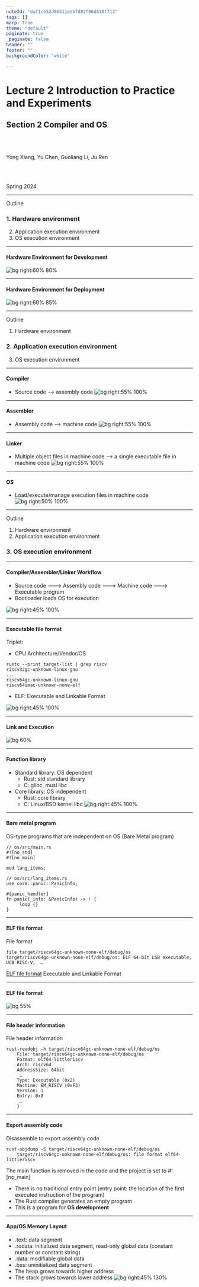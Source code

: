 ```yaml
---
noteId: "daf1ce52d86511edb7d82f06d610f713"
tags: []
marp: true
theme: "default"
paginate: true
_paginate: false
header: ""
footer: ""
backgroundColor: "white"

---
```


<!-- theme: gaia -->
<!-- _class: lead -->

# Lecture 2 Introduction to Practice and Experiments
## Section 2 Compiler and OS

<br>
<br>

Yong Xiang, Yu Chen, Guoliang Li, Ju Ren 

<br>
<br>

Spring 2024

---
Outline

### 1. Hardware environment
2. Application execution environment
3. OS execution environment

---

#### Hardware Environment for Development
![bg right:60% 80%](figs/x86.png)

---

#### Hardware Environment for Deployment
![bg right:60% 85%](figs/rv.png)

---
Outline

1. Hardware environment
### 2. Application execution environment
3. OS execution environment

---

#### Compiler
- Source code --> assembly code
![bg right:55% 100%](figs/app-software-stack.png)
---

#### Assembler
- Assembly code --> machine code
![bg right:55% 100%](figs/app-software-stack.png)
---
#### Linker
- Multiple object files in machine code --> a single executable file in machine code
![bg right:55% 100%](figs/app-software-stack.png)

---

#### OS
- Load/execute/manage execution files in machine code
![bg right:50% 100%](figs/app-software-stack.png)


---
Outline

1. Hardware environment
2. Application execution environment
### 3. OS execution environment

---

#### Compiler/Assembler/Linker Workflow
- Source code ---> Assembly code ---> Machine code ---> Executable program
- Bootloader loads OS for execution

![bg right:45% 100%](figs/os-software-stack.png)


---

#### Executable file format
Triplet:
* CPU Architecture/Vendor/OS
```
rustc --print target-list | grep riscv
riscv32gc-unknown-linux-gnu
...
riscv64gc-unknown-linux-gnu
riscv64imac-unknown-none-elf
```
* ELF: Executable and Linkable Format

![bg right:45% 100%](figs/os-software-stack.png)


---

#### Link and Execution

![bg 60%](figs/link.png)

---
#### Function library
- Standard library: OS dependent
   - Rust: std standard library
   - C: glibc, musl libc
- Core library: OS independent 
   - Rust: core library
   - C: Linux/BSD kernel libc
![bg right:45% 100%](figs/os-software-stack.png)

---

<style scoped>
{
  font-size: 32px
}
</style>

#### Bare metal program
OS-type programs that are independent on OS (Bare Metal program)



```
// os/src/main.rs
#![no_std]
#![no_main]

mod lang_items;

// os/src/lang_items.rs
use core::panic::PanicInfo;

#[panic_handler]
fn panic(_info: &PanicInfo) -> ! {
     loop {}
}
```

---
#### ELF file format

File format
```
file target/riscv64gc-unknown-none-elf/debug/os
target/riscv64gc-unknown-none-elf/debug/os: ELF 64-bit LSB executable, UCB RISC-V,  …
```
[ELF file format](https://wiki.osdev.org/ELF) Executable and Linkable Format

---
#### ELF file format

![bg 55%](figs/elf.png)

---
#### File header information

File header information
```
rust-readobj -h target/riscv64gc-unknown-none-elf/debug/os
    File: target/riscv64gc-unknown-none-elf/debug/os
    Format: elf64-littleriscv
    Arch: riscv64
    AddressSize: 64bit
     …
    Type: Executable (0x2)
    Machine: EM_RISCV (0xF3)
    Version: 1
    Entry: 0x0
     …
    }
```

---
#### Export assembly code


Disassemble to export assembly code
```
rust-objdump -S target/riscv64gc-unknown-none-elf/debug/os
    target/riscv64gc-unknown-none-elf/debug/os: file format elf64-littleriscv
```
The main function is removed in the code and the project is set to #![no_main]
  - There is no traditional entry point (entry point: the location of the first executed instruction of the program)
  - The Rust compiler generates an empty program
  - This is a program for **OS development**

---
#### App/OS Memory Layout
- .text: data segment
- .rodata: initialized data segment, read-only global data (constant number or constant string)
- .data: modifiable global data
- .bss: uninitialized data segment
- The heap grows towards higher address
- The stack grows towards lower address
![bg right:45% 130%](figs/memlayout.png)
